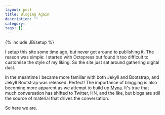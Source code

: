 ```yaml
---
layout: post
title: Bloging Again
description: ""
category:
tags: []
---
```

{% include JB/setup %}

I setup this site some time ago, but never got around to publishing it. The reason was simple: I started with Octopress but found it too difficult to customise the style of my liking. So the site just sat around gathering digital dust.

In the meantime I became more familiar with both Jekyll and Bootstrap, and Jekyll Bootstrap was released. Perfect! The importance of blogging is also becoming more apparent as we attempt to build up [Myna](http://mynaweb.com/). It's true that much conversation has shifted to Twitter, HN, and the like, but blogs are still the source of material that drives the conversation.

So here we are.
